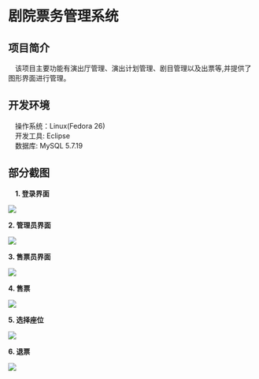
# 剧院票务管理系统

## 项目简介
&emsp;该项目主要功能有演出厅管理、演出计划管理、剧目管理以及出票等,并提供了图形界面进行管理。

## 开发环境
&emsp;操作系统：Linux(Fedora 26)<br>
&emsp;开发工具: Eclipse<br>
&emsp;数据库: MySQL 5.7.19<br>

## 部分截图

&emsp;**1. 登录界面**

![](http://on81dxgme.bkt.clouddn.com/ttms_java.png)

**2. 管理员界面**

![](http://on81dxgme.bkt.clouddn.com/admin.png)

**3. 售票员界面**

![](http://on81dxgme.bkt.clouddn.com/clerk.png)

**4. 售票**

![](http://on81dxgme.bkt.clouddn.com/sale.png)

**5. 选择座位**

![](http://on81dxgme.bkt.clouddn.com/seat.png)

**6. 退票**

![](http://on81dxgme.bkt.clouddn.com/refund.png)

